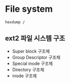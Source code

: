 # File system

```
hexdump /
```

## ext2 파일 시스템 구조

- Super block 구조체
- Group Descriptor 구조체
- Special inode 구조체
- Directory 구조체
- inode 구조체

